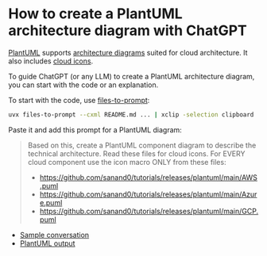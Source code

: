 # How to create a PlantUML architecture diagram with ChatGPT

[PlantUML](https://plantuml.com/) supports [architecture diagrams](https://plantuml.com/archimate-diagram) suited for cloud architecture. It also includes [cloud icons](https://github.com/plantuml/plantuml-stdlib).

To guide ChatGPT (or any LLM) to create a PlantUML architecture diagram, you can start with the code or an explanation.

To start with the code, use [files-to-prompt](https://github.com/simonw/files-to-prompt):

```bash
uvx files-to-prompt --cxml README.md ... | xclip -selection clipboard
```

Paste it and add this prompt for a PlantUML diagram:

> Based on this, create a PlantUML component diagram to describe the technical architecture.
> Read these files for cloud icons. For EVERY cloud component use the icon macro ONLY from these files:
>
> - https://github.com/sanand0/tutorials/releases/plantuml/main/AWS.puml
> - https://github.com/sanand0/tutorials/releases/plantuml/main/Azure.puml
> - https://github.com/sanand0/tutorials/releases/plantuml/main/GCP.puml

- [Sample conversation](https://chatgpt.com/share/68312df6-a134-800c-9a9c-80d39b41ffcc)
- [PlantUML output](https://editor.plantuml.com/uml/ZLBDRjiy4BphAJO-10aGMy1tpE53dBW_1kpKhPBsM53asc93KGftcTHz-YvDAq6DnkXDMixC3cTuHQm2nzOL9mRNrYDCVyM0Avb0mzpJPLa6zJpPM6vY7Gc3xZoZvudksh9toYVocDWuMvSxxdYLflVBHTagOWobiSJ5YVNQHOCnkDSLcN3JjMtd9xqCte1zmteFdTqUmrNS1RN1ZBrsNRqV7EF8zZxodlC-Uitsk9dfVAbqOpqkK0Ll_MQunSPRjazOONYo6kcOnaongXKXPMxrw8R9FyLGoMRT78FE3NgslCtugKx6PZQWba2sr__TP6wXqZ_S4mPG1B4e3fCxm--r_5t0g6B5LiEK29b6huDdhCaoGjCHInYZys9eIhZQU47k1Y2JHFiWSih1_Xb1UXp1rZ6bFd275aHWBPz9OJM7QwKVq9kaSTiPdFmWE8NLbflEGuYUROia2dylGwGwPL-yVEhHJ-T9Qh5OWlLh3EWr2lsm3o7IenFW4baP6S9mCdfHgpulCdDe9f5s7m99S4A6V998B-RsCzblyASelD6LgAd8IMjNr5I-KxbQfOnUNKnd862HAIACn__3BdsuX8ztTwkpwXm2FaOafY8VP4WgLp1VK4f0SKIvrBLrI8DGRY6XtbLtaAhGoZc2izYxJfaB4DsmlO1cstTYZP3EYymvNA9C-Hmi8sGc6Z0v7VgJ85K9VkwVkWU4r93ksjvXkky1KheHP7giM8RX4krGrIcGRh1L1voSkYn8kPSxzuEHFU5WYugSy5-Liu8J-wa75dDYvmgzYQtx3G00)
